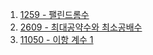 1. <a href="https://www.acmicpc.net/problem/1259">1259 - 팰린드롬수</a>
2. <a href="https://www.acmicpc.net/problem/1259">2609 - 최대공약수와 최소공배수</a>
3. <a href="https://www.acmicpc.net/problem/1259">11050 - 이항 계수 1</a>
